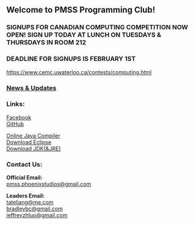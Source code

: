 ## Welcome to PMSS Programming Club!

### SIGNUPS FOR CANADIAN COMPUTING COMPETITION NOW OPEN! SIGN UP TODAY AT LUNCH ON TUESDAYS & THURSDAYS IN ROOM 212 <br>
### DEADLINE FOR SIGNUPS IS FEBRUARY 1ST

https://www.cemc.uwaterloo.ca/contests/computing.html

### [News & Updates](https://pmsscoding.github.io/news)

### Links:<br>

[Facebook](https://www.facebook.com/groups/pmsscoding/)<br>
[GitHub](https://github.com/pmsscoding/pmsscoding.github.io)<br>

[Online Java Compiler](https://www.jdoodle.com/online-java-compiler)<br>
[Download Eclipse](https://www.eclipse.org/downloads/)<br>
[Download JDK(&JRE)](https://www.oracle.com/technetwork/java/javase/downloads/index.html)<br>

### Contact Us:

**Official Email:**<br>
pmss.phoenixstudios@gmail.com

**Leaders Email:**<br>
tateliang@me.com<br>
bradleybc@gmail.com<br>
jeffreyzhluo@gmail.com<br>

